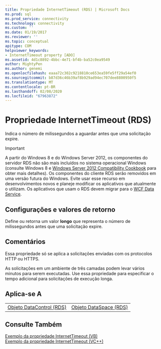 ```yaml
---
title: Propriedade InternetTimeout (RDS) | Microsoft Docs
ms.prod: sql
ms.prod_service: connectivity
ms.technology: connectivity
ms.custom: ''
ms.date: 01/19/2017
ms.reviewer: ''
ms.topic: conceptual
apitype: COM
helpviewer_keywords:
- InternetTimeout property [ADO]
ms.assetid: 4d1c8892-4bbc-4e71-bf4b-ba52c0ea9549
author: MightyPen
ms.author: genemi
ms.openlocfilehash: eaaa72c302c9218810ce653ea59fe5ff29a54ef0
ms.sourcegitcommit: b87d36c46b39af8b929ad94ec707dee8800950f5
ms.translationtype: MT
ms.contentlocale: pt-BR
ms.lasthandoff: 02/08/2020
ms.locfileid: "67963872"
---
```

# <a name="internettimeout-property-rds"></a>Propriedade InternetTimeout (RDS)
Indica o número de milissegundos a aguardar antes que uma solicitação expire.  
  
> [!IMPORTANT]
>  A partir do Windows 8 e do Windows Server 2012, os componentes do servidor RDS não são mais incluídos no sistema operacional Windows (consulte Windows 8 e [Windows Server 2012 Compatibility Cookbook](https://www.microsoft.com/download/details.aspx?id=27416) para obter mais detalhes). Os componentes do cliente RDS serão removidos em uma versão futura do Windows. Evite usar esse recurso em desenvolvimentos novos e planeje modificar os aplicativos que atualmente o utilizam. Os aplicativos que usam o RDS devem migrar para o [WCF Data Service](https://go.microsoft.com/fwlink/?LinkId=199565).  
  
## <a name="settings-and-return-values"></a>Configurações e valores de retorno  
 Define ou retorna um valor **longo** que representa o número de milissegundos antes que uma solicitação expire.  
  
## <a name="remarks"></a>Comentários  
 Essa propriedade só se aplica a solicitações enviadas com os protocolos HTTP ou HTTPS.  
  
 As solicitações em um ambiente de três camadas podem levar vários minutos para serem executadas. Use essa propriedade para especificar o tempo adicional para solicitações de execução longa.  
  
## <a name="applies-to"></a>Aplica-se A  
  
|||  
|-|-|  
|[Objeto DataControl (RDS)](../../../ado/reference/rds-api/datacontrol-object-rds.md)|[Objeto DataSpace (RDS)](../../../ado/reference/rds-api/dataspace-object-rds.md)|  
  
## <a name="see-also"></a>Consulte Também  
 [Exemplo da propriedade InternetTimeout (VB)](../../../ado/reference/rds-api/internettimeout-property-example-vb.md)   
 [Exemplo da propriedade InternetTimeout (VC++)](../../../ado/reference/rds-api/internettimeout-property-example-vc.md)   
 

